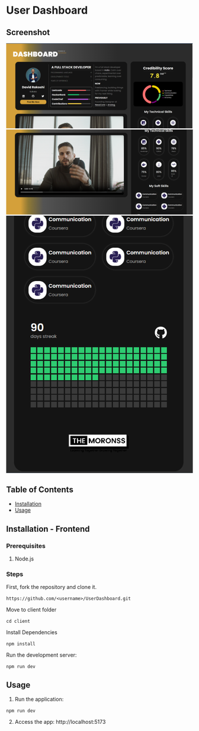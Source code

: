 # User Dashboard

## Screenshot
![alt text](./client/public/image.png)
![alt text](./client/public/image-1.png)
![alt text](./client/public/image-2.png)

## Table of Contents
- [Installation](#installation)
- [Usage](#usage)

## Installation - Frontend
### Prerequisites
1. Node.js

### Steps
First, fork the repository and clone it.

```
https://github.com/<username>/UserDashboard.git
```

Move to client folder 
```
cd client
```

Install Dependencies
```
npm install
```

Run the development server:

```
npm run dev
```

## Usage
1. Run the application: 
```
npm run dev
```
2. Access the app: http://localhost:5173